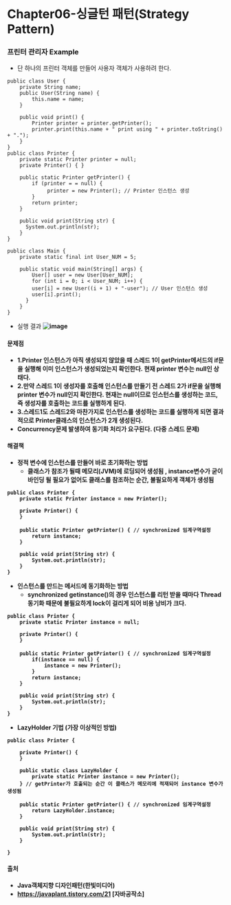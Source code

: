 # Chapter06-싱글턴 패턴(Strategy Pattern)

### 프린터 관리자 Example
- 단 하나의 프린터 객체를 만들어 사용자 객체가 사용하려 한다.
~~~
public class User {
    private String name;
    public User(String name) {
        this.name = name;
    }
    
    public void print() {
        Printer printer = printer.getPrinter();
        printer.print(this.name + " print using " + printer.toString() + ".");
    }
}
public class Printer {
    private static Printer printer = null;
    private Printer() { }
    
    public static Printer getPrinter() {
        if (printer = = null) {
             printer = new Printer(); // Printer 인스턴스 생성
        }
        return printer;
    }

    public void print(String str) {
      System.out.println(str);
	}
}

public class Main {
    private static final int User_NUM = 5;
    
    public static void main(String[] args) {
        User[] user = new User[User_NUM];
        for (int i = 0; i < User_NUM; i++) {
        user[i] = new User((i + 1) + "-user"); // User 인스턴스 생성
        user[i].print();
      }
    }
}
~~~

- 실행 결과<b>
![image](https://user-images.githubusercontent.com/44339530/110291688-86e67300-802f-11eb-85e8-6a1a2e5061a3.png)<br>

#### 문제점
- 1.Printer 인스턴스가 아직 생성되지 않았을 때 스레드 1이 getPrinter메서드의 if문을 실행해 이미 인스턴스가 생성되었는지 확인한다. 현재 printer 변수는 null인 상태다.
- 2.만약 스레드 1이 생성자를 호출해 인스턴스를 만들기 전 스레드 2가 if문을 실행해 printer 변수가 null인지 확인한다. 현재는 null이므로 인스턴스를 생성하는 코드, 즉 생성자를 호출하는 코드를 실행하게 된다.
- 3.스레드1도 스레드2와 마찬가지로 인스턴스를 생성하는 코드를 실행하게 되면 결과적으로 Printer클래스의 인스턴스가 2개 생성된다.
- <b>Concurrency문제 발생하여 동기화 처리가 요구된다. (다중 스레드 문제)</b>

#### 해결책
- 정적 변수에 인스턴스를 만들어 바로 초기화하는 방법
    - 클래스가 참조가 될때 메모리(JVM)에 로딩되어 생성됨 , instance변수가 굳이 바인딩 될 필요가 없어도 클래스를 참조하는 순간, 불필요하게 객체가 생성됨
~~~
public class Printer {
	private static Printer instance = new Printer();

	private Printer() {
	}

	public static Printer getPrinter() { // synchronized 임계구역설정
		return instance;
	}

	public void print(String str) {
		System.out.println(str);
	}
}

~~~
- 인스턴스를 만드는 메서드에 동기화하는 방법
    - synchronized getinstance()의 경우 인스턴스를 리턴 받을 때마다 Thread동기화 때문에 불필요하게 lock이 걸리게 되어 비용 낭비가 크다.

~~~
public class Printer {
	private static Printer instance = null;

	private Printer() {
	}

	public static Printer getPrinter() { // synchronized 임계구역설정
        if(instance == null) {
            instance = new Printer();
        }
		return instance;
	}

	public void print(String str) {
		System.out.println(str);
	}
}
~~~

- <b>LazyHolder 기법 (가장 이상적인 방법)</b>
~~~
public class Printer {

	private Printer() {
	}

	public static class LazyHolder {
		private static Printer instance = new Printer();
	} // getPrinter가 호출되는 순간 이 클래스가 메모리에 적재되어 instance 변수가 생성됨

	public static Printer getPrinter() { // synchronized 임계구역설정
		return LazyHolder.instance;
	}

	public void print(String str) {
		System.out.println(str);
	}

}
~~~

#### 출처
- Java객체지향 디자인패턴(한빛미디어)
- https://javaplant.tistory.com/21 [자바공작소]
